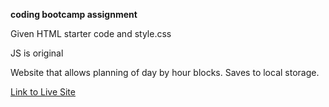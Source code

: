 **coding bootcamp assignment**

Given HTML starter code and style.css

JS is original

Website that allows planning of day by hour blocks. Saves to local storage.

[Link to Live Site](https://yakattak.github.io/work-day-scheduler/)